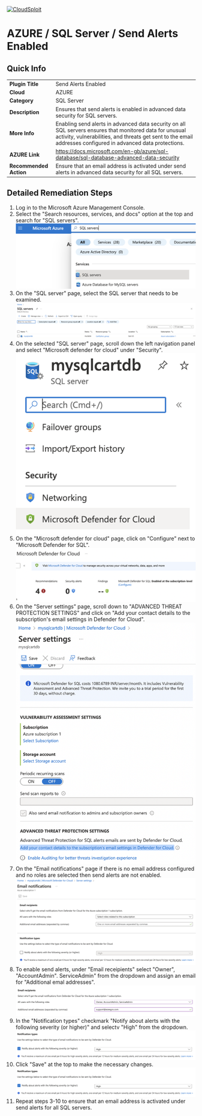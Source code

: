 [![CloudSploit](https://cloudsploit.com/img/logo-new-big-text-100.png "CloudSploit")](https://cloudsploit.com)

# AZURE / SQL Server / Send Alerts Enabled

## Quick Info

| | |
|-|-|
| **Plugin Title** | Send Alerts Enabled |
| **Cloud** | AZURE |
| **Category** | SQL Server |
| **Description** | Ensures that send alerts is enabled in advanced data security for SQL servers. |
| **More Info** | Enabling send alerts in advanced data security on all SQL servers ensures that monitored data for unusual activity, vulnerabilities, and threats get sent to the email addresses configured in advanced data protections. |
| **AZURE Link** | https://docs.microsoft.com/en-gb/azure/sql-database/sql-database-advanced-data-security |
| **Recommended Action** | Ensure that an email address is activated under send alerts in advanced data security for all SQL servers. |

## Detailed Remediation Steps
1. Log in to the Microsoft Azure Management Console.
2. Select the "Search resources, services, and docs" option at the top and search for "SQL servers". </br> <img src="/resources/azure/sqlserver/send-alerts-enabled/step2.png"/>
3. On the "SQL server" page, select the SQL server that needs to be examined. </br> <img src="/resources/azure/sqlserver/send-alerts-enabled/step3.png"/>
4. On the selected "SQL server" page, scroll down the left navigation panel and select "Microsoft defender for cloud" under "Security".</br> <img src="/resources/azure/sqlserver/send-alerts-enabled/step4.png"/>
5. On the "Microsoft defender for cloud" page, click on "Configure" next to "Microsoft Defender for SQL". </br> <img src="/resources/azure/sqlserver/send-alerts-enabled/step5.png"/>
6. On the "Server settings" page, scroll down to "ADVANCED THREAT PROTECTION SETTINGS" and click on "Add your contact details to the subscription's email settings in Defender for Cloud".</br> <img src="/resources/azure/sqlserver/send-alerts-enabled/step6.png"/>
7. On the "Email notifications" page if there is no email address configured and no roles are selected then send alerts are not enabled.</br> <img src="/resources/azure/sqlserver/send-alerts-enabled/step7.png"/>
8. To enable send alerts, under "Email receipients" select "Owner", "AccountAdmin". ServiceAdmin" from the dropdown and assign an email for "Additional emal addresses". </br> <img src="/resources/azure/sqlserver/send-alerts-enabled/step8.png"/>
9. In the "Notification types" checkmark "Notify about alerts with the following severity (or higher)" and selectv "High" from the dropdown.</br> <img src="/resources/azure/sqlserver/send-alerts-enabled/step9.png"/>
10. Click "Save" at the top to make the necessary changes.</br> <img src="/resources/azure/sqlserver/send-alerts-enabled/step9.png"/>
11. Repeat steps 3-10 to ensure that an email address is activated under send alerts for all SQL servers.
